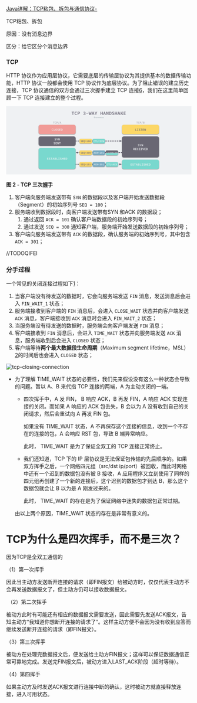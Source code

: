 [
Java详解：TCP粘包、拆包与通信协议-](https://zhuanlan.zhihu.com/p/97699272)

TCP粘包、拆包

原因：没有消息边界

区分：给它区分个消息边界





### TCP

HTTP 协议作为应用层协议，它需要底层的传输层协议为其提供基本的数据传输功能，HTTP 协议一般都会使用 TCP 协议作为底层协议。为了阻止错误的建立历史连接，TCP 协议通信的双方会通过三次握手建立 TCP 连接[6](https://draveness.me/whys-the-design-https-latency/#fn:6)，我们在这里简单回顾一下 TCP 连接建立的整个过程。

![tcp-3-way-handshake](../img/2020-02-26-15826852384249-tcp-3-way-handshake.png)

**图 2 - TCP 三次握手**

1. 客户端向服务端发送带有 `SYN` 的数据段以及客户端开始发送数据段（Segment）的初始序列号 `SEQ = 100`；
2. 服务端收到数据段时，向客户端发送带有SYN 和ACK 的数据段；
   1. 通过返回 `ACK = 101` 确认客户端数据段的初始序列号；
   2. 通过发送 `SEQ = 300` 通知客户端，服务端开始发送数据段的初始序列号；
3. 客户端向服务端发送带有 `ACK` 的数据段，确认服务端的初始序列号，其中包含 `ACK = 301`；



//TODOQIFEI

### 分手过程

一个常见的关闭连接过程如下[1](https://draveness.me/whys-the-design-tcp-time-wait/#fn:1)：

1. 当客户端没有待发送的数据时，它会向服务端发送 `FIN` 消息，发送消息后会进入 `FIN_WAIT_1` 状态；
2. 服务端接收到客户端的 `FIN` 消息后，会进入 `CLOSE_WAIT` 状态并向客户端发送 `ACK` 消息，客户端接收到 `ACK` 消息时会进入 `FIN_WAIT_2` 状态；
3. 当服务端没有待发送的数据时，服务端会向客户端发送 `FIN` 消息；
4. 客户端接收到 `FIN` 消息后，会进入 `TIME_WAIT` 状态并向服务端发送 `ACK` 消息，服务端收到后会进入 `CLOSED` 状态；
5. 客户端等待**两个最大数据段生命周期**（Maximum segment lifetime，MSL）[2](https://draveness.me/whys-the-design-tcp-time-wait/#fn:2)的时间后也会进入 `CLOSED` 状态；

![tcp-closing-connection](/home/mi/learn/learn/网络/img/2020-03-10-15838517142219-tcp-closing-connection.png)

- 为了理解 TIME_WAIT 状态的必要性，我们先来假设没有这么一种状态会导致的问题。暂以 A、B 来代指 TCP 连接的两端，A 为主动关闭的一端。

  - 四次挥手中，A 发 FIN， B 响应 ACK，B 再发 FIN，A 响应 ACK 实现连接的关闭。而如果 A 响应的 ACK 包丢失，B 会以为 A 没有收到自己的关闭请求，然后会重试向 A 再发 FIN 包。

    如果没有 TIME_WAIT 状态，A 不再保存这个连接的信息，收到一个不存在的连接的包，A 会响应 RST 包，导致 B 端异常响应。

    此时， TIME_WAIT 是为了保证全双工的 TCP 连接正常终止。

  - 我们还知道，TCP 下的 IP 层协议是无法保证包传输的先后顺序的。如果双方挥手之后，一个网络四元组（src/dst ip/port）被回收，而此时网络中还有一个迟到的数据包没有被 B 接收，A 应用程序又立刻使用了同样的四元组再创建了一个新的连接后，这个迟到的数据包才到达 B，那么这个数据包就会让 B 以为是 A 刚发过来的。

    此时， TIME_WAIT 的存在是为了保证网络中迷失的数据包正常过期。

  由以上两个原因，TIME_WAIT 状态的存在是非常有意义的。

# TCP为什么是四次挥手，而不是三次？

因为TCP是全双工通信的

   （1）第一次挥手

​     因此当主动方发送断开连接的请求（即FIN报文）给被动方时，仅仅代表主动方不会再发送数据报文了，但主动方仍可以接收数据报文。

​    （2）第二次挥手

​     被动方此时有可能还有相应的数据报文需要发送，因此需要先发送ACK报文，告知主动方“我知道你想断开连接的请求了”。这样主动方便不会因为没有收到应答而继续发送断开连接的请求（即FIN报文）。

   （3）第三次挥手

​    被动方在处理完数据报文后，便发送给主动方FIN报文；这样可以保证数据通信正常可靠地完成。发送完FIN报文后，被动方进入LAST_ACK阶段（超时等待）。

   （4）第四挥手

​    如果主动方及时发送ACK报文进行连接中断的确认，这时被动方就直接释放连接，进入可用状态。

